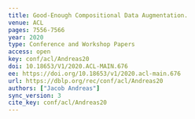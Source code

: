 ```yaml
---
title: Good-Enough Compositional Data Augmentation.
venue: ACL
pages: 7556-7566
year: 2020
type: Conference and Workshop Papers
access: open
key: conf/acl/Andreas20
doi: 10.18653/V1/2020.ACL-MAIN.676
ee: https://doi.org/10.18653/v1/2020.acl-main.676
url: https://dblp.org/rec/conf/acl/Andreas20
authors: ["Jacob Andreas"]
sync_version: 3
cite_key: conf/acl/Andreas20
---
```

